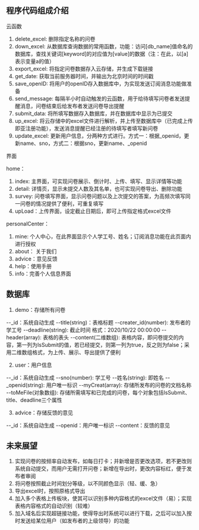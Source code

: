 

## 程序代码组成介绍

云函数

1. delete_excel: 删除指定名称的问卷
2. down_excel: 从数据库查询数据的常用函数，功能：访问[db_name]值命名的数据库，查找关键词[keyword]的对应值为[value]的数据（注：在此，以[a]表示变量a的值）
3. export_excel: 将指定问卷数据存入云存储，并生成下载链接
4. get_date: 获取当前服务器时间，并输出为北京时间的时间戳
5. save_openID: 将用户的openID存入数据库中，为实现发送订阅消息功能做准备
6. send_message: 每隔半小时自动触发的云函数，用于给待填写问卷者发送提醒消息，问卷结束后给发布者发送问卷导出提醒
7. submit_data: 将所填写数据存入数据库，并在数据库中显示为已提交
8. up_excel: 将云存储中的excel文件进行解析，并上传至数据库中（已完成上传即亚注册功能），发送消息提醒已经注册的待填写者填写新问卷
9. update_excel: 更新用户信息，分两种方式进行。方式一：根据_openid，更新name、sno，方式二：根据sno，更新name、_openid


界面

home：
1. index: 主界面，可实现问卷展示、倒计时、上传、填写、显示详情等功能
2. detail: 详情页，显示未提交人数及其名单，也可实现问卷导出、删除功能
3. survey: 问卷填写界面，显示问卷问题以及上次提交的答案，为高频次填写同一问卷的情况提供了便利，可重复填写
4. upLoad：上传界面，设定截止日期后，即可上传指定格式excel文件

personalCenter：
1. mine: 个人中心，在此界面显示个人学工号、姓名；订阅消息功能在此页面内进行授权
2. about： 关于我们
3. advice：意见反馈
4. help：使用手册
5. info：完善个人信息界面

## 数据库

1. demo：存储所有问卷

--_id：系统自动生成
--title(string)：表格标题
--creater_id(number): 发布者的学工号
--deadline(string): 截止时间 格式：2020/10/22 00:00:00
--header(array): 表格的表头 
--content(二维数组): 表格内容，即问卷提交的内容，第一列为IsSubmit的值，若已经提交，则第一列为true，反之则为false；采用二维数组格式，为上传、展示、导出提供了便利

2. user：用户信息

--_id：系统自动生成
--sno(number): 学工号
--姓名(string): 即姓名
--_openid(string): 用户唯一标识
--myCreat(array): 存储所发布的问卷的文档名称
--toMeFile(对象数组): 存储所需填写和已完成的问卷，每个对象包括IsSubmit、title、deadline三个属性

3. advice：存储反馈的意见

--_id：系统自动生成
--openid：用户唯一标识
--content：反馈的意见

## 未来展望

1. 实现问卷的按频率自动发布，如每日打卡；并新增是否更改选项，若不更改则系统自动提交，而用户无需打开问卷；新增在导出时，更改内容标红，便于发布者审阅
2. 将问卷按照截止时间划分等级，以不同颜色显示（轻、缓、急）
3. 导出excel时，按照原格式导出
4. 加入多个表格上传板块，使其可以识别多种内容格式的excel文件（易）；实现表格内容格式的自动识别（较难）
5. 加入域名后实现超链接功能，使得导出时系统可以进行下载，之后可以加入按时发送给某位用户（如发布者的上级领导）的功能























